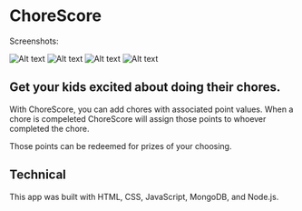 # ChoreScore

Screenshots:

![Alt text](https://github.com/ianedavery/chore-score/blob/master/screenshots/splashpage.png)
![Alt text](https://github.com/ianedavery/chore-score/blob/master/screenshots/signup.png)
![Alt text](https://github.com/ianedavery/chore-score/blob/master/screenshots/dashboard.png)
![Alt text](https://github.com/ianedavery/chore-score/blob/master/screenshots/prizedashboard.png)

## Get your kids excited about doing their chores.

With ChoreScore, you can add chores with associated point values. When a chore is compeleted ChoreScore will assign those points to whoever completed the chore. 

Those points can be redeemed for prizes of your choosing.

## Technical

This app was built with HTML, CSS, JavaScript, MongoDB, and Node.js.